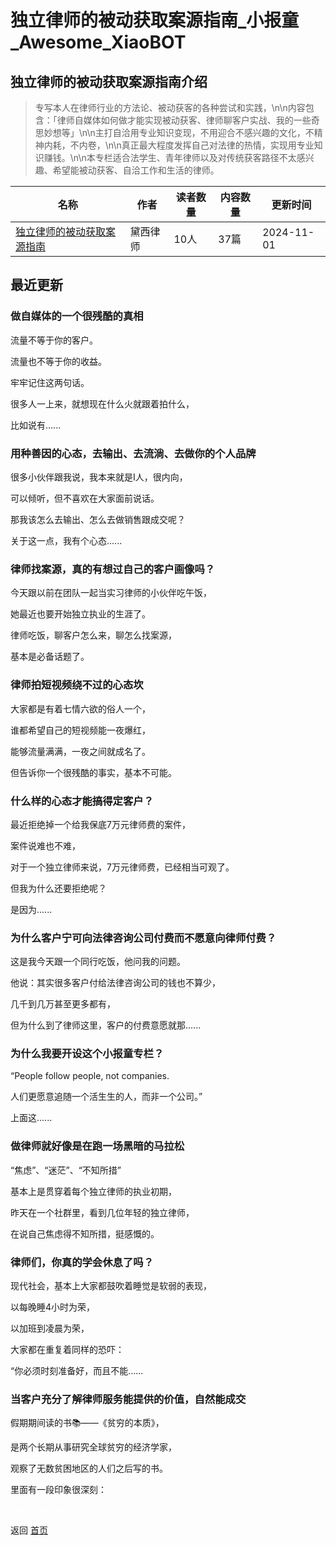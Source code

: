 # 独立律师的被动获取案源指南_小报童_Awesome_XiaoBOT

## 独立律师的被动获取案源指南介绍
> 专写本人在律师行业的方法论、被动获客的各种尝试和实践，\n\n内容包含：「律师自媒体如何做才能实现被动获客、律师聊客户实战、我的一些奇思妙想等」\n\n主打自洽用专业知识变现，不用迎合不感兴趣的文化，不精神内耗，不内卷，\n\n真正最大程度发挥自己对法律的热情，实现用专业知识赚钱。\n\n本专栏适合法学生、青年律师以及对传统获客路径不太感兴趣、希望能被动获客、自洽工作和生活的律师。  
  


|名称|作者|读者数量|内容数量|更新时间|
|---|---|---|---|---|
|[独立律师的被动获取案源指南](https://xiaobot.net/p/DaisyY?refer=9c3f1c95-a052-465a-9902-f6d75080262a)|黛西律师|10人|37篇|2024-11-01|

## 最近更新
### 做自媒体的一个很残酷的真相

流量不等于你的客户。

流量也不等于你的收益。

牢牢记住这两句话。

很多人一上来，就想现在什么火就跟着拍什么，

比如说有......

### 用种善因的心态，去输出、去流淌、去做你的个人品牌

很多小伙伴跟我说，我本来就是I人，很内向，

可以倾听，但不喜欢在大家面前说话。

那我该怎么去输出、怎么去做销售跟成交呢？

关于这一点，我有个心态......

### 律师找案源，真的有想过自己的客户画像吗？

今天跟以前在团队一起当实习律师的小伙伴吃午饭，

她最近也要开始独立执业的生涯了。

律师吃饭，聊客户怎么来，聊怎么找案源，

基本是必备话题了。

### 律师拍短视频绕不过的心态坎

大家都是有着七情六欲的俗人一个，

谁都希望自己的短视频能一夜爆红，

能够流量满满，一夜之间就成名了。

但告诉你一个很残酷的事实，基本不可能。

### 什么样的心态才能搞得定客户？

最近拒绝掉一个给我保底7万元律师费的案件，

案件说难也不难，

对于一个独立律师来说，7万元律师费，已经相当可观了。

但我为什么还要拒绝呢？

是因为......

### 为什么客户宁可向法律咨询公司付费而不愿意向律师付费？

这是我今天跟一个同行吃饭，他问我的问题。

他说：其实很多客户付给法律咨询公司的钱也不算少，

几千到几万甚至更多都有，

但为什么到了律师这里，客户的付费意愿就那......

### 为什么我要开设这个小报童专栏？

“People follow people, not companies.

   人们更愿意追随一个活生生的人，而非一个公司。”

上面这......

### 做律师就好像是在跑一场黑暗的马拉松

“焦虑”、“迷茫”、“不知所措”

基本上是贯穿着每个独立律师的执业初期，

昨天在一个社群里，看到几位年轻的独立律师，

在说自己焦虑得不知所措，挺感慨的。

### 律师们，你真的学会休息了吗？

现代社会，基本上大家都鼓吹着睡觉是软弱的表现，

以每晚睡4小时为荣，

以加班到凌晨为荣，

大家都在重复着同样的恐吓：

“你必须时刻准备好，而且不能......

### 当客户充分了解律师服务能提供的价值，自然能成交

假期期间读的书📚——《贫穷的本质》，

是两个长期从事研究全球贫穷的经济学家，

观察了无数贫困地区的人们之后写的书。

里面有一段印象很深刻：


<a href="https://github.com/Reno9527/awesome-xiaobot" style="color: white; text-decoration: none;">awesome-xiaobot</a>

返回 [首页](../README.md)
